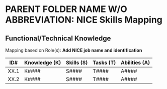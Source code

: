 # PARENT FOLDER NAME W/O ABBREVIATION: NICE Skills Mapping

## Functional/Technical Knowledge

Mapping based on Role(s):
**Add NICE job name and identification**

| ID# | Knowledge (K) | Skills (S) | Tasks (T) | Abilities (A) |
| ----- | ----------- | -----------| --------- | ------------- |
| XX.1  | K####       | S####      | T####     | A####         |
| XX.2  | K####       | S####      | T####     | A####         |
